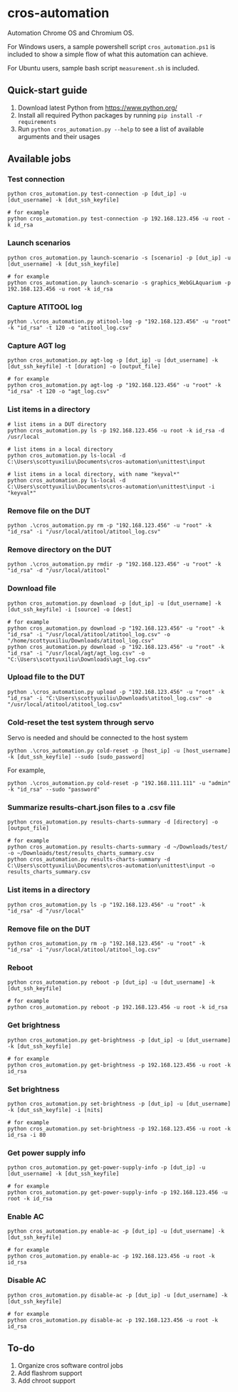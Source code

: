 # cros-automation
Automation Chrome OS and Chromium OS.

For Windows users, a sample powershell script `cros_automation.ps1` is included to show a simple flow of what this automation can achieve.

For Ubuntu users, sample bash script `measurement.sh` is included.


<!-- ## Pre-requisites
1.   `cros_sdk` should already be set up on a host system. `cros_sdk` guide: https://chromium.googlesource.com/chromiumos/docs/+/main/developer_guide.md
2.   `autotest` should be launched at least once. This way, `/usr/local/autotest` directory is set up on the test system. A sample scenario to run using `autotest` is shown here: https://chromium.googlesource.com/chromiumos/third_party/autotest/+/refs/heads/master/client/site_tests/power_LoadTest/README.md -->

## Quick-start guide
1.   Download latest Python from https://www.python.org/
1.   Install all required Python packages by running `pip install -r requirements`
2.   Run `python cros_automation.py --help` to see a list of available arguments and their usages


## Available jobs



### Test connection
```
python cros_automation.py test-connection -p [dut_ip] -u [dut_username] -k [dut_ssh_keyfile]

# for example
python cros_automation.py test-connection -p 192.168.123.456 -u root -k id_rsa
```

### Launch scenarios

```
python cros_automation.py launch-scenario -s [scenario] -p [dut_ip] -u [dut_username] -k [dut_ssh_keyfile]

# for example
python cros_automation.py launch-scenario -s graphics_WebGLAquarium -p 192.168.123.456 -u root -k id_rsa
```

### Capture ATITOOL log

```
python .\cros_automation.py atitool-log -p "192.168.123.456" -u "root" -k "id_rsa" -t 120 -o "atitool_log.csv"
```

### Capture AGT log

```
python cros_automation.py agt-log -p [dut_ip] -u [dut_username] -k [dut_ssh_keyfile] -t [duration] -o [output_file]

# for example
python cros_automation.py agt-log -p "192.168.123.456" -u "root" -k "id_rsa" -t 120 -o "agt_log.csv"
```

### List items in a directory

```
# list items in a DUT directory
python cros_automation.py ls -p 192.168.123.456 -u root -k id_rsa -d /usr/local

# list items in a local directory
python cros_automation.py ls-local -d C:\Users\scottyuxiliu\Documents\cros-automation\unittest\input

# list items in a local directory, with name "keyval*"
python cros_automation.py ls-local -d C:\Users\scottyuxiliu\Documents\cros-automation\unittest\input -i "keyval*"
```

### Remove file on the DUT

```
python .\cros_automation.py rm -p "192.168.123.456" -u "root" -k "id_rsa" -i "/usr/local/atitool/atitool_log.csv"
```

### Remove directory on the DUT

```
python .\cros_automation.py rmdir -p "192.168.123.456" -u "root" -k "id_rsa" -d "/usr/local/atitool"
```


### Download file
```
python cros_automation.py download -p [dut_ip] -u [dut_username] -k [dut_ssh_keyfile] -i [source] -o [dest]

# for example
python cros_automation.py download -p "192.168.123.456" -u "root" -k "id_rsa" -i "/usr/local/atitool/atitool_log.csv" -o "/home/scottyuxiliu/Downloads/atitool_log.csv"
python cros_automation.py download -p "192.168.123.456" -u "root" -k "id_rsa" -i "/usr/local/agt/agt_log.csv" -o "C:\Users\scottyuxiliu\Downloads\agt_log.csv"
```

### Upload file to the DUT

```
python .\cros_automation.py upload -p "192.168.123.456" -u "root" -k "id_rsa" -i "C:\Users\scottyuxiliu\Downloads\atitool_log.csv" -o "/usr/local/atitool/atitool_log.csv"
```


### Cold-reset the test system through servo

Servo is needed and should be connected to the host system

```
python .\cros_automation.py cold-reset -p [host_ip] -u [host_username] -k [dut_ssh_keyfile] --sudo [sudo_password]
```

For example,

```
python .\cros_automation.py cold-reset -p "192.168.111.111" -u "admin" -k "id_rsa" --sudo "password"
```

### Summarize results-chart.json files to a .csv file


```
python cros_automation.py results-charts-summary -d [directory] -o [output_file]

# for example
python cros_automation.py results-charts-summary -d ~/Downloads/test/ -o ~/Downloads/test/results_charts_summary.csv
python cros_automation.py results-charts-summary -d C:\Users\scottyuxiliu\Documents\cros-automation\unittest\input -o results_charts_summary.csv
```



### List items in a directory


```
python cros_automation.py ls -p "192.168.123.456" -u "root" -k "id_rsa" -d "/usr/local"
```


### Remove file on the DUT

```
python cros_automation.py rm -p "192.168.123.456" -u "root" -k "id_rsa" -i "/usr/local/atitool/atitool_log.csv"
```

### Reboot

```
python cros_automation.py reboot -p [dut_ip] -u [dut_username] -k [dut_ssh_keyfile]

# for example
python cros_automation.py reboot -p 192.168.123.456 -u root -k id_rsa
```

### Get brightness
```
python cros_automation.py get-brightness -p [dut_ip] -u [dut_username] -k [dut_ssh_keyfile]

# for example
python cros_automation.py get-brightness -p 192.168.123.456 -u root -k id_rsa
```

### Set brightness
```
python cros_automation.py set-brightness -p [dut_ip] -u [dut_username] -k [dut_ssh_keyfile] -i [nits]

# for example
python cros_automation.py set-brightness -p 192.168.123.456 -u root -k id_rsa -i 80
```

### Get power supply info
```
python cros_automation.py get-power-supply-info -p [dut_ip] -u [dut_username] -k [dut_ssh_keyfile]

# for example
python cros_automation.py get-power-supply-info -p 192.168.123.456 -u root -k id_rsa
```

### Enable AC
```
python cros_automation.py enable-ac -p [dut_ip] -u [dut_username] -k [dut_ssh_keyfile]

# for example
python cros_automation.py enable-ac -p 192.168.123.456 -u root -k id_rsa
```

### Disable AC
```
python cros_automation.py disable-ac -p [dut_ip] -u [dut_username] -k [dut_ssh_keyfile]

# for example
python cros_automation.py disable-ac -p 192.168.123.456 -u root -k id_rsa
```


## To-do
1.   Organize cros software control jobs
2.   Add flashrom support
3.   Add chroot support